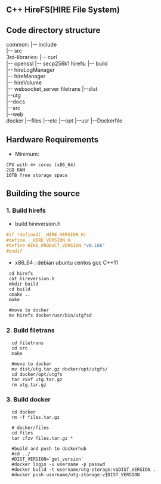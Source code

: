## C++ HireFS(HIRE File System)

## Code directory structure
common:
  |-- include   
  |-- src       
3rd-libraries:
  |-- curl     
  |-- openssl
  |-- secp256k1
hirefs:
  |-- build          
  |-- hireLogManager  
  |-- hireManager     
  |-- hireVolume        
  |-- websocket_server
filetrans
  |--dist      
  |--utg     
  |--docs      
  |--src      
  |--web       
docker
  |--files
    |--etc
    |--opt
    |--usr
  |--Dockerfile

## Hardware Requirements
- Minimum:
```
CPU with 4+ cores (x86_64)
2GB RAM
10TB free storage space
```

## Building the source
### 1. Build hirefs
- build hireversion.h
```cpp
#if !defined(__HIRE_VERSION_H)
#define __HIRE_VERSION_H
#define HIRE_PRODUCT_VERSION "v0.166"
#endif
```

-  x86_64 : debian ubuntu centos  gcc C++11
```shell
 cd hirefs
 cat hireversion.h
 mkdir build
 cd build
 cmake ..
 make

 #move to docker
 mv hirefs docker/usr/bin/utgfsd
```

### 2. Build filetrans
```shell
  cd filetrans
  cd src
  make

  #move to docker
  mv dist/utg.tar.gz docker/opt/utgfs/
  cd docker/opt/utgfs
  tar zxvf utg.tar.gz
  rm utg.tar.gz
```

### 3. Build docker
```shell
  cd docker
  rm -f files.tar.gz
  
  # docker/files
  cd files
  tar cfzv files.tar.gz *

  #build and push to dockerhub
  #cd ../
  #DIST_VERSION=`get_version`
  #docker login -u username -p passwd
  #docker build -t username/utg-storage:v$DIST_VERSION .
  #docker push username/utg-storage:v$DIST_VERSION
```
